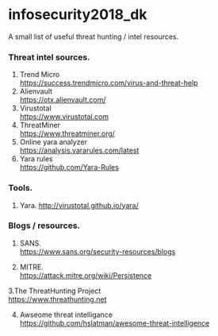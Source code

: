 # infosecurity2018_dk
A small list of useful threat hunting / intel resources.

### Threat intel sources.

1. Trend Micro<br />
https://success.trendmicro.com/virus-and-threat-help
2. Alienvault<br />
https://otx.alienvault.com/
3. Virustotal<br />
https://www.virustotal.com
4. ThreatMiner<br />
https://www.threatminer.org/
5. Online yara analyzer<br />
https://analysis.yararules.com/latest
6. Yara rules<br />
https://github.com/Yara-Rules


### Tools.
1. Yara.
http://virustotal.github.io/yara/


### Blogs / resources.
1. SANS. <br />
https://www.sans.org/security-resources/blogs

2. MITRE. <br />
https://attack.mitre.org/wiki/Persistence

3.The ThreatHunting Project <br />
https://www.threathunting.net

4. Awseome threat intelligance <br />
https://github.com/hslatman/awesome-threat-intelligence
